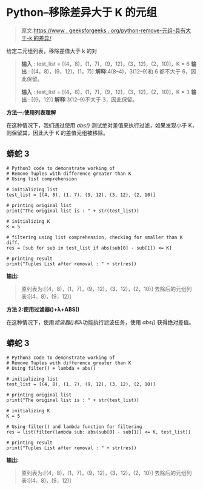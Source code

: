 # Python–移除差异大于 K 的元组

> 原文:[https://www . geeksforgeeks . org/python-remove-元组-具有大于-k 的差异/](https://www.geeksforgeeks.org/python-remove-tuples-with-difference-greater-than-k/)

给定二元组列表，移除差值大于 k 的对

> **输入** : test_list = [(4，8)，(1，7)，(9，12)，(3，12)，(2，10)]，K = 6
> **输出** : [(4，8)，(9，12)，(1，7)]
> **解释**:4(8–4)，3(12–9)和 6 都不大于 6，因此保留。
> 
> **输入** : test_list = [(4，8)，(1，7)，(9，12)，(3，12)，(2，10)]，K = 3
> **输出** : [(9，12)]
> **解释**:3(12–9)不大于 3，因此保留。

**方法一:使用列表理解**

在这种情况下，我们通过使用 *abs()* 测试绝对差值来执行过滤，如果发现小于 K，则保留其，因此大于 K 的差值元组被移除。

## 蟒蛇 3

```
# Python3 code to demonstrate working of
# Remove Tuples with difference greater than K
# Using list comprehension

# initializing list
test_list = [(4, 8), (1, 7), (9, 12), (3, 12), (2, 10)]

# printing original list
print("The original list is : " + str(test_list))

# initializing K
K = 5

# filtering using list comprehension, checking for smaller than K diff.
res = [sub for sub in test_list if abs(sub[0] - sub[1]) <= K]

# printing result
print("Tuples List after removal : " + str(res))
```

**输出:**

> 原列表为:[(4，8)，(1，7)，(9，12)，(3，12)，(2，10)]
> 去除后的元组列表:[(4，8)，(9，12)]

**方法 2:使用过滤器()+λ+ABS()**

在这种情况下，使用*滤波器()*和*λ*功能执行滤波任务，使用 *abs()* 获得绝对差值。

## 蟒蛇 3

```
# Python3 code to demonstrate working of
# Remove Tuples with difference greater than K
# Using filter() + lambda + abs()

# initializing list
test_list = [(4, 8), (1, 7), (9, 12), (3, 12), (2, 10)]

# printing original list
print("The original list is : " + str(test_list))

# initializing K
K = 5

# Using filter() and lambda function for filtering
res = list(filter(lambda sub: abs(sub[0] - sub[1]) <= K, test_list))

# printing result
print("Tuples List after removal : " + str(res))
```

**输出:**

> 原列表为:[(4，8)，(1，7)，(9，12)，(3，12)，(2，10)]
> 去除后的元组列表:[(4，8)，(9，12)]